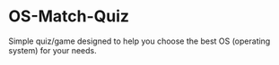# OS-Match-Quiz
Simple quiz/game designed to help you choose the best OS (operating system) for your needs.
